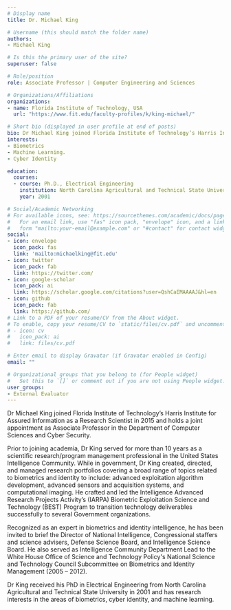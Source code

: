 ```yaml
---
# Display name
title: Dr. Michael King

# Username (this should match the folder name)
authors:
- Michael King

# Is this the primary user of the site?
superuser: false

# Role/position
role: Associate Professor | Computer Engineering and Sciences

# Organizations/Affiliations
organizations:
- name: Florida Institute of Technology, USA
  url: "https://www.fit.edu/faculty-profiles/k/king-michael/"

# Short bio (displayed in user profile at end of posts)
bio: Dr Michael King joined Florida Institute of Technology’s Harris Institute for Assured Information as a Research Scientist in 2015 and holds a joint appointment as Associate Professor in the Department of Computer Sciences and Cyber Security.
interests:
- Biometrics
- Machine Learning.
- Cyber Identity

education:
  courses:
  - course: Ph.D., Electrical Engineering
    institution: North Carolina Agricultural and Technical State University
    year: 2001

# Social/Academic Networking
# For available icons, see: https://sourcethemes.com/academic/docs/page-builder/#icons
#   For an email link, use "fas" icon pack, "envelope" icon, and a link in the
#   form "mailto:your-email@example.com" or "#contact" for contact widget.
social:
- icon: envelope
  icon_pack: fas
  link: 'mailto:michaelking@fit.edu'
- icon: twitter
  icon_pack: fab
  link: https://twitter.com/
- icon: google-scholar
  icon_pack: ai
  link: https://scholar.google.com/citations?user=QshCaEMAAAAJ&hl=en
- icon: github
  icon_pack: fab
  link: https://github.com/
# Link to a PDF of your resume/CV from the About widget.
# To enable, copy your resume/CV to `static/files/cv.pdf` and uncomment the lines below.
# - icon: cv
#   icon_pack: ai
#   link: files/cv.pdf

# Enter email to display Gravatar (if Gravatar enabled in Config)
email: ""

# Organizational groups that you belong to (for People widget)
#   Set this to `[]` or comment out if you are not using People widget.
user_groups:
- External Evaluator
---
```


Dr Michael King joined Florida Institute of Technology’s Harris Institute for Assured Information as a Research Scientist in 2015 and holds a joint appointment as Associate Professor in the Department of Computer Sciences and Cyber Security.

Prior to joining academia, Dr King served for more than 10 years as a scientific research/program management professional in the United States Intelligence Community. While in government, Dr King created, directed, and managed research portfolios covering a broad range of topics related to biometrics and identity to include: advanced exploitation algorithm development, advanced sensors and acquisition systems, and computational imaging. He crafted and led the Intelligence Advanced Research Projects Activity’s (IARPA) Biometric Exploitation Science and Technology (BEST) Program to transition technology deliverables successfully to several Government organizations.

Recognized as an expert in biometrics and identity intelligence, he has been invited to brief the Director of National Intelligence, Congressional staffers and science advisers, Defense Science Board, and Intelligence Science Board. He also served as Intelligence Community Department Lead to the White House Office of Science and Technology Policy's National Science and Technology Council Subcommittee on Biometrics and Identity Management (2005 – 2012).

Dr King received his PhD in Electrical Engineering from North Carolina Agricultural and Technical State University in 2001 and has research interests in the areas of biometrics, cyber identity, and machine learning.